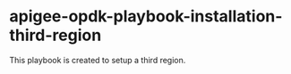 # apigee-opdk-playbook-installation-third-region
This playbook is created to setup a third region. 
